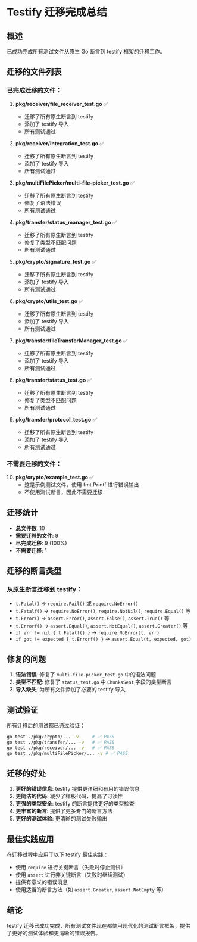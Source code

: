 # Testify 迁移完成总结

## 概述

已成功完成所有测试文件从原生 Go 断言到 testify 框架的迁移工作。

## 迁移的文件列表

### 已完成迁移的文件：

1. **pkg/receiver/file_receiver_test.go** ✅

   - 迁移了所有原生断言到 testify
   - 添加了 testify 导入
   - 所有测试通过

2. **pkg/receiver/integration_test.go** ✅

   - 迁移了所有原生断言到 testify
   - 添加了 testify 导入
   - 所有测试通过

3. **pkg/multiFilePicker/multi-file-picker_test.go** ✅

   - 迁移了所有原生断言到 testify
   - 修复了语法错误
   - 所有测试通过

4. **pkg/transfer/status_manager_test.go** ✅

   - 迁移了所有原生断言到 testify
   - 修复了类型不匹配问题
   - 所有测试通过

5. **pkg/crypto/signature_test.go** ✅

   - 迁移了所有原生断言到 testify
   - 添加了 testify 导入
   - 所有测试通过

6. **pkg/crypto/utils_test.go** ✅

   - 迁移了所有原生断言到 testify
   - 添加了 testify 导入
   - 所有测试通过

7. **pkg/transfer/fileTransferManager_test.go** ✅

   - 迁移了所有原生断言到 testify
   - 添加了 testify 导入
   - 所有测试通过

8. **pkg/transfer/status_test.go** ✅

   - 迁移了所有原生断言到 testify
   - 修复了类型不匹配问题
   - 所有测试通过

9. **pkg/transfer/protocol_test.go** ✅
   - 迁移了所有原生断言到 testify
   - 添加了 testify 导入
   - 所有测试通过

### 不需要迁移的文件：

10. **pkg/crypto/example_test.go** ✅
    - 这是示例测试文件，使用 fmt.Printf 进行错误输出
    - 不使用测试断言，因此不需要迁移

## 迁移统计

- **总文件数**: 10
- **需要迁移的文件**: 9
- **已完成迁移**: 9 (100%)
- **不需要迁移**: 1

## 迁移的断言类型

### 从原生断言迁移到 testify：

- `t.Fatal()` → `require.Fail()` 或 `require.NoError()`
- `t.Fatalf()` → `require.NoError()`, `require.NotNil()`, `require.Equal()` 等
- `t.Error()` → `assert.Error()`, `assert.False()`, `assert.True()` 等
- `t.Errorf()` → `assert.Equal()`, `assert.NotEqual()`, `assert.Greater()` 等
- `if err != nil { t.Fatalf() }` → `require.NoError(t, err)`
- `if got != expected { t.Errorf() }` → `assert.Equal(t, expected, got)`

## 修复的问题

1. **语法错误**: 修复了 `multi-file-picker_test.go` 中的语法问题
2. **类型不匹配**: 修复了 `status_test.go` 中 `ChunksSent` 字段的类型断言
3. **导入缺失**: 为所有文件添加了必要的 testify 导入

## 测试验证

所有迁移后的测试都已通过验证：

```bash
go test ./pkg/crypto/... -v     # ✅ PASS
go test ./pkg/transfer/... -v   # ✅ PASS
go test ./pkg/receiver/... -v   # ✅ PASS
go test ./pkg/multiFilePicker/... -v # ✅ PASS
```

## 迁移的好处

1. **更好的错误信息**: testify 提供更详细和有用的错误信息
2. **更简洁的代码**: 减少了样板代码，提高了可读性
3. **更强的类型安全**: testify 的断言提供更好的类型检查
4. **更丰富的断言**: 提供了更多专门的断言方法
5. **更好的测试体验**: 更清晰的测试失败输出

## 最佳实践应用

在迁移过程中应用了以下 testify 最佳实践：

- 使用 `require` 进行关键断言（失败时停止测试）
- 使用 `assert` 进行非关键断言（失败时继续测试）
- 提供有意义的错误消息
- 使用适当的断言方法（如 `assert.Greater`, `assert.NotEmpty` 等）

## 结论

testify 迁移已成功完成，所有测试文件现在都使用现代化的测试断言框架，提供了更好的测试体验和更清晰的错误报告。

